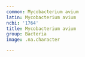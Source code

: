```yaml
---
common: Mycobacterium avium
latin: Mycobacterium avium
ncbi: '1764'
title: Mycobacterium avium
group: Bacteria
image: .na.character

---
```

